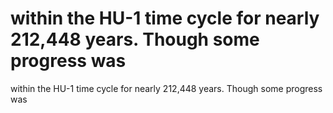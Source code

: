 # within the  HU-1 time cycle for  nearly 212,448 years. Though some progress was

within the  HU-1 time cycle for  nearly 212,448 years. Though some progress was
